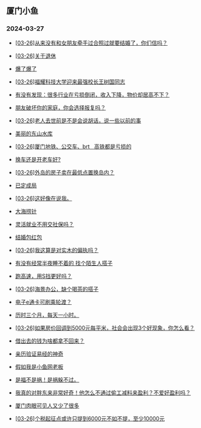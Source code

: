 ## 厦门小鱼 
### 2024-03-27

+ [[03-26]从来没有和女朋友牵手过合照过就要结婚了，你们信吗？](http://bbs.xmfish.com/read-htm-tid-18165979.html)

+ [[03-26]关于退休](http://bbs.xmfish.com/read-htm-tid-18166042.html)

+ [爆了爆了](http://bbs.xmfish.com/read-htm-tid-18165993.html)

+ [[03-26]福耀科技大学迎来最强校长王树国同志](http://bbs.xmfish.com/read-htm-tid-18166007.html)

+ [有没有发现：很多行业在亏损倒闭，收入下降，物价却居高不下？](http://bbs.xmfish.com/read-htm-tid-18166020.html)

+ [朋友破坏你的家庭，你会选择报复吗？](http://bbs.xmfish.com/read-htm-tid-18166211.html)

+ [[03-26]老人去世前是不是会说胡话，说一些以前的事](http://bbs.xmfish.com/read-htm-tid-18165985.html)

+ [美丽的东山水库](http://bbs.xmfish.com/read-htm-tid-18166077.html)

+ [[03-26]厦门地铁、公交车、brt   高铁都是亏损的](http://bbs.xmfish.com/read-htm-tid-18166173.html)

+ [换车还是开老车好?](http://bbs.xmfish.com/read-htm-tid-18166093.html)

+ [[03-26]外岛的房子卖在最低点置换岛内？](http://bbs.xmfish.com/read-htm-tid-18166092.html)

+ [已定成局](http://bbs.xmfish.com/read-htm-tid-18165979.html)

+ [[03-26]这好像在说我。](http://bbs.xmfish.com/read-htm-tid-18166183.html)

+ [大海捞针](http://bbs.xmfish.com/read-htm-tid-18166034.html)

+ [灵活就业不用交社保吗？](http://bbs.xmfish.com/read-htm-tid-18166182.html)

+ [结婚包红包](http://bbs.xmfish.com/read-htm-tid-18166444.html)

+ [[03-26]我这算是对实木的偏执吗？](http://bbs.xmfish.com/read-htm-tid-18166480.html)

+ [有没有经常半夜睡不着的 找个陌生人搭子](http://bbs.xmfish.com/read-htm-tid-18166187.html)

+ [跑高速，用S挡更好吗？](http://bbs.xmfish.com/read-htm-tid-18166329.html)

+ [[03-26]海景办公，缺个喝茶的搭子](http://bbs.xmfish.com/read-htm-tid-18166326.html)

+ [电子e通卡可刷乘轮渡？](http://bbs.xmfish.com/read-htm-tid-18166130.html)

+ [历时三个月，每天一小时。](http://bbs.xmfish.com/read-htm-tid-18166443.html)

+ [[03-26]如果房价回调到5000元每平米，社会会出现3个好现象，你怎么看？](http://bbs.xmfish.com/read-htm-tid-18166403.html)

+ [借出去的钱为啥都拿不回来？](http://bbs.xmfish.com/read-htm-tid-18166428.html)

+ [亲历验证易经的神奇](http://bbs.xmfish.com/read-htm-tid-18166372.html)

+ [假如我是小鱼网老板](http://bbs.xmfish.com/read-htm-tid-18166251.html)

+ [是福不是祸！是祸躲不过。](http://bbs.xmfish.com/read-htm-tid-18166538.html)

+ [我真的对胖东来非常好奇！他怎么不通过偷工减料来盈利？不爱好盈利吗？](http://bbs.xmfish.com/read-htm-tid-18166398.html)

+ [厦门肉眼可见人又少了很多](http://bbs.xmfish.com/read-htm-tid-18166551.html)

+ [[03-26]个税起征点或许只提到6000元不如不提，至少10000元](http://bbs.xmfish.com/read-htm-tid-18166422.html)

